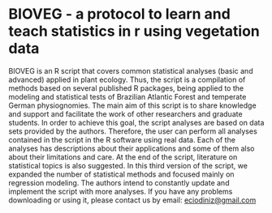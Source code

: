 # BIOVEG - a protocol to learn and teach statistics in r using vegetation data
BIOVEG is an R script that covers common statistical analyses (basic and advanced) applied in plant ecology. Thus, the script is a compilation of methods based on several published R packages, being applied to the modeling and statistical tests of Brazilian Atlantic Forest and temperate German physiognomies. The main aim of this script is to share knowledge and support and facilitate the work of other researchers and graduate students. In order to achieve this goal, the script analyses are based on data sets provided by the authors. Therefore, the user can perform all analyses contained  in the script in the R software using real data. Each of the analyses has descriptions about their applications and some of them also about  their limitations and care. At the end of the script, literature on  statistical topics is also suggested. In this third version of the script, we expanded the number of statistical methods and focused mainly on regression modeling. The authors intend to constantly update and implement the script  with more analyses. If you have any problems downloading or using it, please contact us by email: eciodiniz@gmail.com

